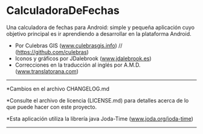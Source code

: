 CalculadoraDeFechas
===================

Una calculadora de fechas para Android: simple y pequeña aplicación cuyo objetivo principal es ir
aprendiendo a desarrollar en la plataforma Android.

* Por Culebras GIS (www.culebrasgis.info) // (https://github.com/culebras)
* Iconos y gráficos por JDalebrook (www.jdalebrook.es)
* Correcciones en la traducción al inglés por A.M.D. (www.translatorana.com)
_____________________________________________

*Cambios en el archivo CHANGELOG.md

*Consulte el archivo de licencia (LICENSE.md) para detalles acerca de lo que puede hacer con
este proyecto.

*Esta aplicación utiliza la librería java Joda-Time (www.joda.org/joda-time)
_____________________________________________

